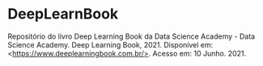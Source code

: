 # DeepLearnBook
Repositório do livro Deep Learning Book da Data Science Academy  - Data Science Academy. Deep Learning Book, 2021. Disponível em: &lt;https://www.deeplearningbook.com.br/>. Acesso em: 10 Junho. 2021.
